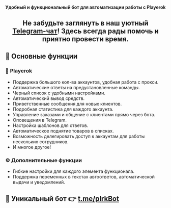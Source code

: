 <h4 align="center">Удобный и функциональный бот для автоматизации работы с Playerok</h4>

<h2 align="center">Не забудьте заглянуть в наш уютный <a href="https://t.me/PlrkChat">Telegram-чат</a>! Здесь всегда рады помочь и приятно провести время.</h2>

## :robot: **Основные функции**

### :shopping_cart: **Playerok**

- Поддержка большого кол-ва аккаунтов, удобная работа с прокси.
- Автоматические ответы на предустановленные команды.
- Черный список с удобными настройками.
- Автоматический вывод средств.
- Приветственные сообщения для новых клиентов.
- Подробная статистика для каждого аккаунта.
- Управление заказами и общение с клиентами прямо через бота.
- Оповещения в Telegram.
- Настройка шаблонов для ответов.
- Автоматическое поднятие товаров в списках.
- Возможность делегировать доступ к аккаунтам для работы нескольких сотрудников.
- И многое другое!

### ⚙️ **Дополнительные функции**
- Гибкие настройки для каждого элемента функционала.
- Поддержка переменных в текстах автоответов, автоматической выдачи и уведомлений.

### <h2>🚀 Уникальный бот 👉 <a href="https://t.me/PlrkBot?start=t-db5f0c24bc1a">t.me/plrkBot</a></h2>
